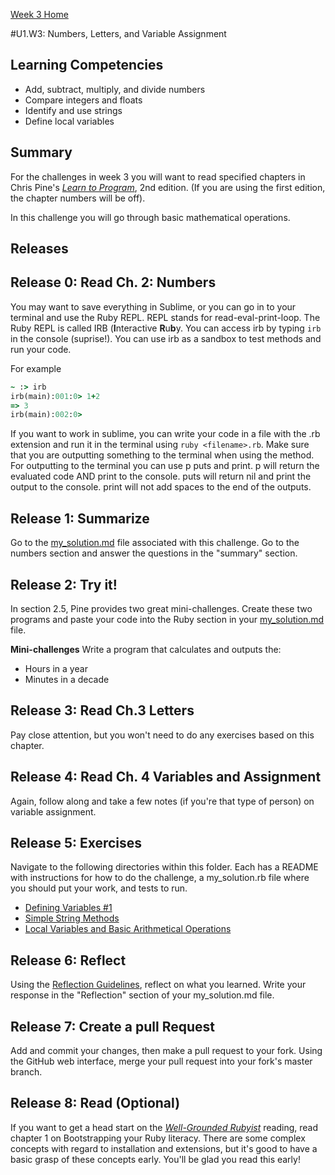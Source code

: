 [Week 3 Home](../)

#U1.W3: Numbers, Letters, and Variable Assignment

## Learning Competencies
- Add, subtract, multiply, and divide numbers
- Compare integers and floats
- Identify and use strings
- Define local variables

## Summary
For the challenges in week 3 you will want to read specified chapters in Chris Pine's [*Learn to Program*](https://pine.fm/LearnToProgram/), 2nd edition. (If you are using the first edition, the chapter numbers will be off).

In this challenge you will go through basic mathematical operations.

## Releases

## Release 0: Read Ch. 2: Numbers
You may want to save everything in Sublime, or you can go in to your terminal and use the Ruby REPL. REPL stands for read-eval-print-loop. The Ruby REPL is called IRB (<b>I</b>nteractive <b>R</b>u<b>b</b>y. You can access irb by typing `irb` in the console (suprise!). You can use irb as a sandbox to test methods and run your code.

For example

```ruby
~ :> irb
irb(main):001:0> 1+2
=> 3
irb(main):002:0>
```

If you want to work in sublime, you can write your code in a file with the .rb extension and run it in the terminal using `ruby <filename>.rb`. Make sure that you are outputting something to the terminal when using the method. For outputting to the terminal you can use p puts and print. p will return the evaluated code AND print to the console. puts will return nil and print the output to the console. print will not add spaces to the end of the outputs.



## Release 1: Summarize
Go to the [my_solution.md](my_solution.md) file associated with this challenge. Go to the numbers section and answer the questions in the "summary" section.

## Release 2: Try it!
In section 2.5, Pine provides two great mini-challenges. Create these two programs and paste your code into the Ruby section in your [my_solution.md](my_solution.md) file.

**Mini-challenges**
Write a program that calculates and outputs the:
- Hours in a year
- Minutes in a decade

## Release 3: Read Ch.3 Letters

Pay close attention, but you won't need to do any exercises based on this chapter.

## Release 4: Read Ch. 4 Variables and Assignment
Again, follow along and take a few notes (if you're that type of person) on variable assignment.

## Release 5: Exercises
Navigate to the following directories within this folder. Each has a README with instructions for how to do the challenge, a my_solution.rb file where you should put your work, and tests to run.

- [Defining Variables #1](../exercises/1-defining-variables)
- [Simple String Methods](../exercises/2-simple-string-methods)
- [Local Variables and Basic Arithmetical Operations](../exercises/3-local-variables)

## Release 6: Reflect
Using the [Reflection Guidelines](https://github.com/Devbootcamp/phase-0-handbook/blob/master/coding-references/reflection-guidelines.md), reflect on what you learned. Write your response in the "Reflection" section of your my_solution.md file.

## Release 7: Create a pull Request
Add and commit your changes, then make a pull request to your fork. Using the GitHub web interface, merge your pull request into your fork's master branch.

## Release 8: Read (Optional)
If you want to get a head start on the [*Well-Grounded Rubyist*](../Well-Grounded-Rubyist.md)  reading, read chapter 1 on Bootstrapping your Ruby literacy. There are some complex concepts with regard to installation and extensions, but it's good to have a basic grasp of these concepts early. You'll be glad you read this early!


